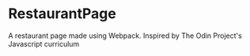 # RestaurantPage
A restaurant page made using Webpack. Inspired by The Odin Project's Javascript curriculum
